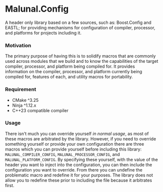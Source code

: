 # Malunal.Config

A header only library based on a few sources, such as: Boost.Config and EASTL; for providing mechanisms for configuration of compiler, processor, and platforms for projects including it.

### Motivation

The primary purpose of having this is to solidify macros that are commonly used across modules that we build and to know the capabilities of the target compiler, processor, and platform being compiled for. It provides information on the compiler, processor, and platform currently being compiled for, features of each, and utility macros for portability.

### Requirement

* CMake ^3.25
* Ninja ^1.12.x
* C++23 compatible compiler

### Usage

There isn't much you can override yourself *in normal usage*, as most of these macros are arbitrated by the library. However, if you need to override something yourself or provide your own configuration there are three macros which you can provide yourself before including this library: `MALUNAL_COMPILER_CONFIG`, `MALUNAL_PROCESSOR_CONFIG`, and `MALUNAL_PLATFORM_CONFIG`. By specifying these yourself, with the value of the header you want to inject into the configuration, you can then include the configuration you want to override. From there you can undefine the problematic macro and redefine it for your purposes. The library does not allow you to redefine these prior to including the file because it arbitrates first.
